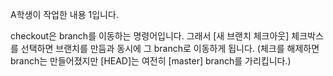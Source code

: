 A학생이 작업한 내용 1입니다.

checkout은 branch를 이동하는 명령어입니다.
그래서 [새 브랜치 체크아웃] 체크박스를 선택하면 브랜치를 
만듬과 동시에 그 branch로 이동하게 됩니다.
(체크를 해제하면 branch는 만들어졌지만 [HEAD]는 여전히 
[master] branch를 가리킵니다.)